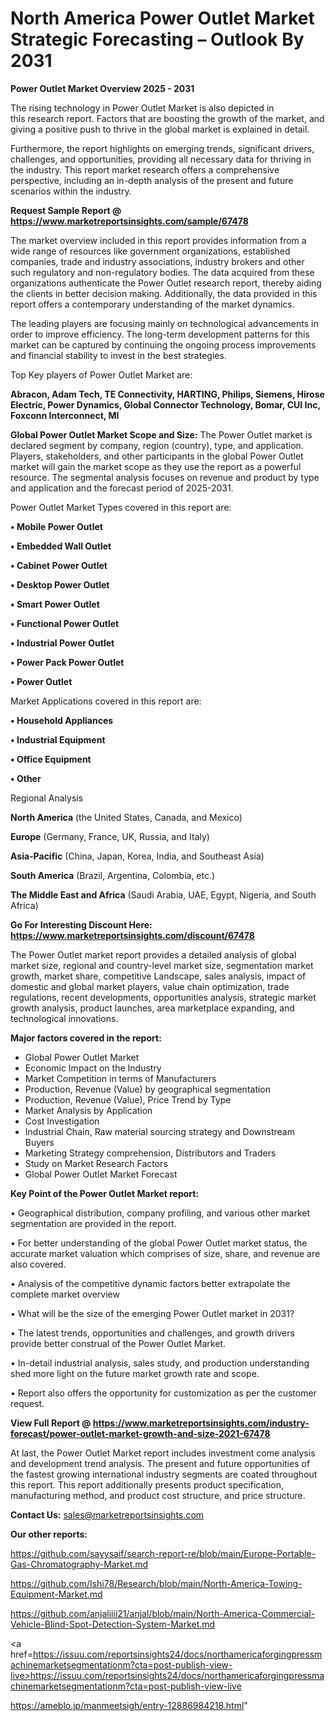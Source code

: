 # North America Power Outlet Market Strategic Forecasting – Outlook By 2031

<Strong> Power Outlet Market Overview 2025 - 2031</strong>

The rising technology in Power Outlet Market is also depicted in this research report. Factors that are boosting the growth of the market, and giving a positive push to thrive in the global market is explained in detail.

Furthermore, the report highlights on emerging trends, significant drivers, challenges, and opportunities, providing all necessary data for thriving in the industry. This report market research offers a comprehensive perspective, including an in-depth analysis of the present and future scenarios within the industry.

<strong>Request Sample Report @ <a href=https://www.marketreportsinsights.com/sample/67478>https://www.marketreportsinsights.com/sample/67478</a></strong>

The market overview included in this report provides information from a wide range of resources like government organizations, established companies, trade and industry associations, industry brokers and other such regulatory and non-regulatory bodies. The data acquired from these organizations authenticate the Power Outlet research report, thereby aiding the clients in better decision making. Additionally, the data provided in this report offers a contemporary understanding of the market dynamics.

The leading players are focusing mainly on technological advancements in order to improve efficiency. The long-term development patterns for this market can be captured by continuing the ongoing process improvements and financial stability to invest in the best strategies.

Top Key players of Power Outlet Market are:

<strong>Abracon, Adam Tech, TE Connectivity, HARTING, Philips, Siemens, Hirose Electric, Power Dynamics, Global Connector Technology, Bomar, CUI Inc, Foxconn Interconnect, MI</strong>

<strong><b>Global Power Outlet Market Scope and Size:</b></strong>
The Power Outlet market is declared segment by company, region (country), type, and application. Players, stakeholders, and other participants in the global Power Outlet market will gain the market scope as they use the report as a powerful resource. The segmental analysis focuses on revenue and product by type and application and the forecast period of 2025-2031.

Power Outlet Market Types covered in this report are:

<strong>• Mobile Power Outlet

• Embedded Wall Outlet

• Cabinet Power Outlet

• Desktop Power Outlet

• Smart Power Outlet

• Functional Power Outlet

• Industrial Power Outlet

• Power Pack Power Outlet

• Power Outlet</strong>

Market Applications covered in this report are:

<strong>• Household Appliances

• Industrial Equipment

• Office Equipment

• Other</strong> 

Regional Analysis

<strong>North America</strong> (the United States, Canada, and Mexico)

<strong>Europe</strong> (Germany, France, UK, Russia, and Italy)

<strong>Asia-Pacific</strong> (China, Japan, Korea, India, and Southeast Asia)

<strong>South America</strong> (Brazil, Argentina, Colombia, etc.)

<strong>The Middle East and Africa</strong> (Saudi Arabia, UAE, Egypt, Nigeria, and South Africa)

<strong>Go For Interesting Discount Here: <a href=https://www.marketreportsinsights.com/discount/67478>https://www.marketreportsinsights.com/discount/67478</a></strong>

The Power Outlet market report provides a detailed analysis of global market size, regional and country-level market size, segmentation market growth, market share, competitive Landscape, sales analysis, impact of domestic and global market players, value chain optimization, trade regulations, recent developments, opportunities analysis, strategic market growth analysis, product launches, area marketplace expanding, and technological innovations.

<strong><b>Major factors covered in the report:</b></strong>
<ul>
  <li>Global Power Outlet Market </li>
  <li>Economic Impact on the Industry</li>
  <li>Market Competition in terms of Manufacturers</li>
  <li>Production, Revenue (Value) by geographical segmentation</li>
  <li>Production, Revenue (Value), Price Trend by Type</li>
  <li>Market Analysis by Application</li>
  <li>Cost Investigation</li>
  <li>Industrial Chain, Raw material sourcing strategy and Downstream Buyers</li>
  <li>Marketing Strategy comprehension, Distributors and Traders</li>
  <li>Study on Market Research Factors</li>
  <li>Global Power Outlet Market Forecast</li>
</ul>

<strong><b>Key Point of the Power Outlet Market report:</b></strong>

• Geographical distribution, company profiling, and various other market segmentation are provided in the report.

• For better understanding of the global Power Outlet market status, the accurate market valuation which comprises of size, share, and revenue are also covered.

• Analysis of the competitive dynamic factors better extrapolate the complete market overview

• What will be the size of the emerging Power Outlet market in 2031?

• The latest trends, opportunities and challenges, and growth drivers provide better construal of the Power Outlet Market.

• In-detail industrial analysis, sales study, and production understanding shed more light on the future market growth rate and scope.

• Report also offers the opportunity for customization as per the customer request.

<strong><b>View Full Report @ <a href=https://www.marketreportsinsights.com/industry-forecast/power-outlet-market-growth-and-size-2021-67478>https://www.marketreportsinsights.com/industry-forecast/power-outlet-market-growth-and-size-2021-67478</a></b></strong>


At last, the Power Outlet Market report includes investment come analysis and development trend analysis. The present and future opportunities of the fastest growing international industry segments are coated throughout this report. This report additionally presents product specification, manufacturing method, and product cost structure, and price structure.

<strong>Contact Us:</strong>
sales@marketreportsinsights.com

<strong>Our other reports:</strong>

<a href=https://github.com/sayysaif/search-report-re/blob/main/Europe-Portable-Gas-Chromatography-Market.md>https://github.com/sayysaif/search-report-re/blob/main/Europe-Portable-Gas-Chromatography-Market.md</a>

<a href=https://github.com/Ishi78/Research/blob/main/North-America-Towing-Equipment-Market.md>https://github.com/Ishi78/Research/blob/main/North-America-Towing-Equipment-Market.md</a>

<a href=https://github.com/anjaliiii21/anjal/blob/main/North-America-Commercial-Vehicle-Blind-Spot-Detection-System-Market.md>https://github.com/anjaliiii21/anjal/blob/main/North-America-Commercial-Vehicle-Blind-Spot-Detection-System-Market.md</a>

<a href=https://issuu.com/reportsinsights24/docs/northamericaforgingpressmachinemarketsegmentationm?cta=post-publish-view-live>https://issuu.com/reportsinsights24/docs/northamericaforgingpressmachinemarketsegmentationm?cta=post-publish-view-live</a>

<a href=https://ameblo.jp/manmeetsigh/entry-12886984218.html>https://ameblo.jp/manmeetsigh/entry-12886984218.html</a>"
